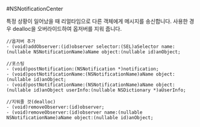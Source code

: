 #NSNotificationCenter

특정 상황이 일어났을 때 리얼타임으로 다른 객체에게 메시지를 송신합니다.
사용한 경우 dealloc을 오버라이드하여 옵저버를 지워 줍니다.


```objc
//옵저버 추가
- (void)addObserver:(id)observer selector:(SEL)aSelector name:(nullable NSNotificationName)aName object:(nullable id)anObject;

//포스팅
- (void)postNotification:(NSNotification *)notification;
- (void)postNotificationName:(NSNotificationName)aName object:(nullable id)anObject;
- (void)postNotificationName:(NSNotificationName)aName object:(nullable id)anObject userInfo:(nullable NSDictionary *)aUserInfo;

//지워줄 것(dealloc)
- (void)removeObserver:(id)observer;
- (void)removeObserver:(id)observer name:(nullable NSNotificationName)aName object:(nullable id)anObject;

```
